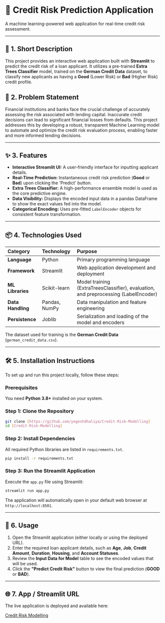 # 🏦 Credit Risk Prediction Application

A machine learning-powered web application for real-time credit risk assessment.

-----

## 🌟 1. Short Description

This project provides an interactive web application built with **Streamlit** to predict the credit risk of a loan applicant. It utilizes a pre-trained **Extra Trees Classifier** model, trained on the **German Credit Data** dataset, to classify new applicants as having a **Good** (Lower Risk) or **Bad** (Higher Risk) credit profile.

## 🎯 2. Problem Statement

Financial institutions and banks face the crucial challenge of accurately assessing the risk associated with lending capital. Inaccurate credit decisions can lead to significant financial losses from defaults. This project addresses this by developing a robust, transparent Machine Learning model to automate and optimize the credit risk evaluation process, enabling faster and more informed lending decisions.

-----

## ✨ 3. Features

  * **Interactive Streamlit UI:** A user-friendly interface for inputting applicant details.
  * **Real-Time Prediction:** Instantaneous credit risk prediction (**Good** or **Bad**) upon clicking the 'Predict' button.
  * **Extra Trees Classifier:** A high-performance ensemble model is used as the core predictive engine.
  * **Data Visibility:** Displays the encoded input data in a pandas DataFrame to show the exact values fed into the model.
  * **Categorical Encoding:** Uses pre-fitted `LabelEncoder` objects for consistent feature transformation.

-----

## 📦 4. Technologies Used

| Category | Technology | Purpose |
| :--- | :--- | :--- |
| **Language** | Python | Primary programming language |
| **Framework** | Streamlit | Web application development and deployment |
| **ML Libraries** | Scikit-learn | Model training (ExtraTreesClassifier), evaluation, and preprocessing (LabelEncoder) |
| **Data Handling** | Pandas, NumPy | Data manipulation and feature engineering |
| **Persistence** | Joblib | Serialization and loading of the model and encoders |

The dataset used for training is the **German Credit Data** (`german_credit_data.csv`).

-----

## 🛠️ 5. Installation Instructions

To set up and run this project locally, follow these steps:

### Prerequisites

You need **Python 3.8+** installed on your system.

### Step 1: Clone the Repository

```bash
git clone [https://github.com/yogeshdhaliya/Credit-Risk-Modelling]
cd [Credit-Risk-Modelling]
```

### Step 2: Install Dependencies

All required Python libraries are listed in `requirements.txt`.

```bash
pip install -r requirements.txt
```

### Step 3: Run the Streamlit Application

Execute the `app.py` file using Streamlit:

```bash
streamlit run app.py
```

The application will automatically open in your default web browser at `http://localhost:8501`.

-----

## 🚀 6. Usage

1.  Open the Streamlit application (either locally or using the deployed URL).
2.  Enter the required loan applicant details, such as **Age**, **Job**, **Credit Amount**, **Duration**, **Housing**, and **Account Statuses**.
3.  Review the **Input Data for Model** table to see the encoded values that will be used.
4.  Click the **"Predict Credit Risk"** button to view the final prediction (**GOOD** or **BAD**).

-----

## 🌐 7. App / Streamlit URL

The live application is deployed and available here:

[Credit Risk Modelling](https://credit-risk-modelling-by-yogesh.streamlit.app/)

